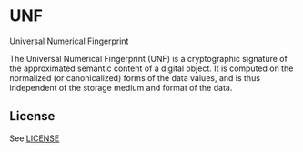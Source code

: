 UNF
===

Universal Numerical Fingerprint


The Universal Numerical Fingerprint (UNF) is a cryptographic signature of the approximated semantic content of a digital object.
It is computed on the normalized (or canonicalized) forms of the data values, and is thus independent of the storage 
medium and format of the data. 

License
-------

See [LICENSE](LICENSE) 
